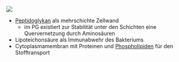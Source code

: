 ![](Pasted%20image%2020231012114846.png)
- [Peptidoglykan](Murein%20Chemischer%20Aufbau.md) als mehrschichte Zellwand
	- im PG existiert zur Stabilität unter den Schichten eine Quervernetzung durch Aminosäuren
- Lipoteichonsäure als Immunabwehr des Bakteriums
- Cytoplasmamembran mit Proteinen und [Phospholipiden](Cytoplasmamembran%20Aufbau.md) für den Stofftransport 
